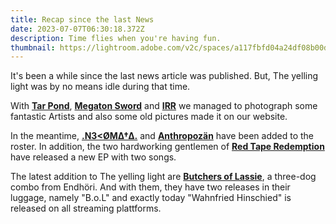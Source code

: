 ```yaml
---
title: Recap since the last News
date: 2023-07-07T06:30:18.372Z
description: Time flies when you're having fun.
thumbnail: https://lightroom.adobe.com/v2c/spaces/a117fbfd04a24df08b00dc7343422215/assets/35b6b83a8e02485581cbfffe96aaba14/revisions/5709389f9dce48eba2d90d84174beb52/renditions/41842da3828d193f968e931f770bf83c
---
```

It's been a while since the last news article was published. But, The yelling light was by no means idle during that time.

With **[Tar Pond](https://www.theyellinglight.ch/photography/tar-pond/)**, **[Megaton Sword](https://www.theyellinglight.ch/photography/megaton-sword/)** and **[IRR](https://www.theyellinglight.ch/photography/irr/)** we managed to photograph some fantastic Artists and also some old pictures made it on our website.

In the meantime, **[.N3<ØMΔ†Δ.](https://www.theyellinglight.ch/artists/n3-%C3%B8m%CE%B4%E2%80%A0%CE%B4/)** and **[Anthropozän](https://www.theyellinglight.ch/artists/anthropoz%C3%A4n/)** have been added to the roster. In addition, the two hardworking gentlemen of **[Red Tape Redemption](https://www.theyellinglight.ch/artists/red-tape-redemption/)** have released a new EP with two songs.

The latest addition to The yelling light are **[Butchers of Lassie](https://www.theyellinglight.ch/artists/butchers-of-lassie/)**, a three-dog combo from Endhöri. And with them, they have two releases in their luggage, namely "B.o.L" and exactly today "Wahnfried Hinschied" is released on all streaming plattforms.